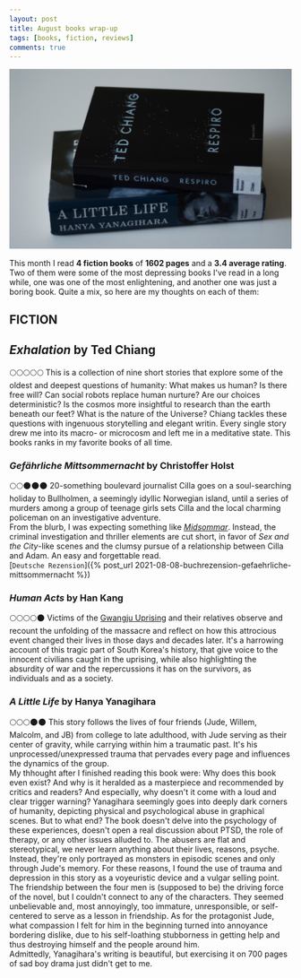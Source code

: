 ```yaml
---
layout: post
title: August books wrap-up
tags: [books, fiction, reviews]
comments: true
---
```


![cover](../assets/img/augustbooks.JPG)

This month I read **4 fiction books** of **1602 pages** and a **3.4 average rating**. Two of them were some of the most depressing books I've read in a long while, one was one of the most enlightening, and another one was just a boring book. Quite a mix, so here are my thoughts on each of them:

## FICTION
## *Exhalation* by Ted Chiang
🌕🌕🌕🌕🌕 This is a collection of nine short stories that explore some of the oldest and deepest questions of humanity: What makes us human? Is there free will? Can social robots replace human nurture? Are our choices deterministic? Is the cosmos more insightful to research than the earth beneath our feet? What is the nature of the Universe? Chiang tackles these questions with ingenuous storytelling and elegant writin. Every single story drew me into its macro- or microcosm and left me in a meditative state. This books ranks in my favorite books of all time.

### *Gefährliche Mittsommernacht* by Christoffer Holst
🌕🌕🌑🌑🌑 20-something boulevard journalist Cilla goes on a soul-searching holiday to Bullholmen, a seemingly idyllic Norwegian island, until a series of murders among a group of teenage girls sets Cilla and the local charming policeman on an investigative adventure.  
From the blurb, I was expecting something like [*Midsommar*](https://www.youtube.com/watch?v=1Vnghdsjmd0). Instead, the criminal investigation and thriller elements are cut short, in favor of *Sex and the City*-like scenes and the clumsy pursue of a relationship between Cilla and Adam. An easy and forgettable read.  
[`Deutsche Rezension`]({% post_url 2021-08-08-buchrezension-gefaehrliche-mittsommernacht %})

### *Human Acts* by Han Kang
🌕🌕🌕🌕🌑 Victims of the [Gwangju Uprising](https://en.wikipedia.org/wiki/Gwangju_Uprising) and their relatives observe and recount the unfolding of the massacre and reflect on how this attrocious event changed their lives in those days and decades later. It's a harrowing account of this tragic part of South Korea's history, that give voice to the innocent civilians caught in the uprising, while also highlighting the absurdity of war and the repercussions it has on the survivors, as individuals and as a society.

### *A Little Life* by Hanya Yanagihara
🌕🌕🌕🌑🌑 This story follows the lives of four friends (Jude, Willem, Malcolm, and JB) from college to late adulthood, with Jude serving as their center of gravity, while carrying within him a traumatic past. It's his unprocessed/unexpressed trauma that pervades every page and influences the dynamics of the group.  
My thhought after I finished reading this book were: Why does this book even exist? And why is it heralded as a masterpiece and recommended by critics and readers? And especially, why doesn't it come with a loud and clear trigger warning? Yanagihara seemingly goes into deeply dark corners of humanity, depicting physical and psychological abuse in graphical scenes. But to what end? The book doesn't delve into the psychology of these experiences, doesn't open a real discussion about PTSD, the role of therapy, or any other issues alluded to.  The abusers are flat and stereotypical, we never learn anything about their lives, reasons, psyche. Instead, they're only portrayed as monsters in episodic scenes and only through Jude's memory. For these reasons, I found the use of trauma and depression in this story as a voyeuristic device and a vulgar selling point.
The friendship between the four men is (supposed to be) the driving force of the novel, but I couldn't connect to any of the characters. They seemed unbelievable and, most annoyingly, too immature, unresponsible, or self-centered to serve as a lesson in friendship. As for the protagonist Jude, what compassion I felt for him in the beginning turned into annoyance bordering dislike, due to his self-loathing stubborness in getting help and thus destroying himself and the people around him.  
Admittedly, Yanagihara's writing is beautiful, but exercising it on 700 pages of sad boy drama just didn't get to me.